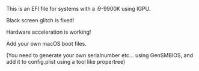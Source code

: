 This is an EFI file for systems with a i9-9900K using IGPU.

Black screen glitch is fixed!

Hardware acceleration is working!

Add your own macOS boot files.

(You need to generate your own serialnumber etc... using GenSMBIOS, and add it to config.plist using a tool like propertree)
